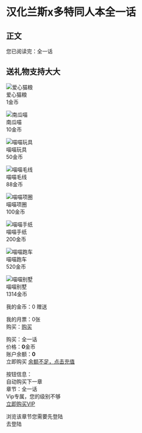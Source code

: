 # 汉化兰斯x多特同人本全一话

## 正文

您已阅读完：全一话

## 送礼物支持大大
![爱心猫粮](https://www.makamh.com/attachment/gift/2020/02/23/202002230109475103.png)  
爱心猫粮  
1金币  

![南瓜喵](https://www.makamh.com/attachment/gift/2020/02/23/202002230110417724.png)  
南瓜喵  
10金币  

![喵喵玩具](https://www.makamh.com/attachment/gift/2020/02/23/202002230110521793.png)  
喵喵玩具  
50金币  

![喵喵毛线](https://www.makamh.com/attachment/gift/2020/02/23/202002230111068216.png)  
喵喵毛线  
88金币  

![喵喵项圈](https://www.makamh.com/attachment/gift/2020/02/23/202002230111279507.png)  
喵喵项圈  
100金币  

![喵喵手纸](https://www.makamh.com/attachment/gift/2020/02/23/202002230111366816.png)  
喵喵手纸  
200金币  

![喵喵跑车](https://www.makamh.com/attachment/gift/2020/02/23/202002230112064988.png)  
喵喵跑车  
520金币  

![喵喵别墅](https://www.makamh.com/attachment/gift/2020/02/23/202002230112221466.png)  
喵喵别墅  
1314金币  

我的金币：0 赠送

我的月票：0张  
购买：[购买](https://www.makamh.com/user/pay/index/ticket)

购买：全一话  
价格：**0**金币  
账户余额：**0**  
立即购买 [余额不足，点击充值](https://www.makamh.com/user/pay/index/cion)  

按钮信息：  
自动购买下一章  
章节：全一话  
Vip专属，您的级别不够  
[立即购买VIP](https://www.makamh.com/user/pay/index/vip)  

浏览该章节您需要先登陆  
去登陆  
